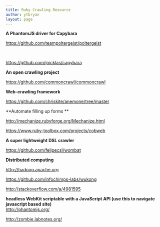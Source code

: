 ```yaml
---
title: Ruby Crawling Resource
author: ytbryan
layout: page
---
```

<div class="repository-meta js-details-container ">
  <div class="repository-description">
    <p>
      <strong>A PhantomJS driver for Capybara</strong>
    </p>
  </div>
</div>

https://github.com/teampoltergeist/poltergeist

&nbsp;

https://github.com/jnicklas/capybara

**An open crawling project**

https://github.com/commoncrawl/commoncrawl

**Web-crawling framework**

https://github.com/chriskite/anemone/tree/master

**Automate filling up forms **

http://mechanize.rubyforge.org/Mechanize.html

https://www.ruby-toolbox.com/projects/cobweb

**A super lightweight DSL crawler**

<https://github.com/felipecsl/wombat>

**Distributed computing**

http://hadoop.apache.org

https://github.com/infochimps-labs/wukong

http://stackoverflow.com/a/4981595

**headless WebKit scriptable with a JavaScript API (use this to navigate javascript based site)**  
http://phantomjs.org/

http://zombie.labnotes.org/
